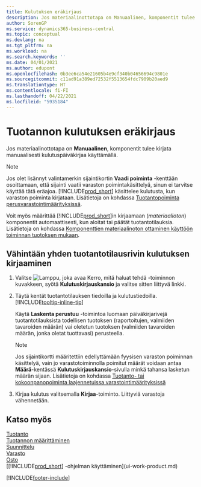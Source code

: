 ```yaml
---
title: Kulutuksen eräkirjaus
description: Jos materiaalinottotapa on Manuaalinen, komponentit tulee kirjata manuaalisesti kulutuspäiväkirjaa käyttämällä.
author: SorenGP
ms.service: dynamics365-business-central
ms.topic: conceptual
ms.devlang: na
ms.tgt_pltfrm: na
ms.workload: na
ms.search.keywords: ''
ms.date: 04/01/2021
ms.author: edupont
ms.openlocfilehash: 0b3ee6ca54e21605b4e9cf340b04656694c9801e
ms.sourcegitcommit: c11ad91a389ed72532f5513654fdc7909b20aed9
ms.translationtype: HT
ms.contentlocale: fi-FI
ms.lasthandoff: 04/22/2021
ms.locfileid: "5935184"
---
```

# <a name="batch-post-production-consumption"></a>Tuotannon kulutuksen eräkirjaus

Jos materiaalinottotapa on **Manuaalinen**, komponentit tulee kirjata manuaalisesti kulutuspäiväkirjaa käyttämällä.  

>[!NOTE]
> Jos olet lisännyt valintamerkin sijaintikortin **Vaadi poiminta** -kenttään osoittamaan, että sijainti vaatii varaston poimintakäsittelyä, sinun ei tarvitse käyttää tätä eräajoa. [!INCLUDE[prod_short](includes/prod_short.md)] käsittelee kulutusta, kun varaston poiminta kirjataan. Lisätietoja on kohdassa [Tuotantopoiminta perusvarastointimäärityksissä](warehouse-how-to-pick-for-production.md#pick-for-production-in-basic-warehouse-configurations).  

Voit myös määrittää [!INCLUDE[prod_short](includes/prod_short.md)]in kirjaamaan (*materiaalioton*) komponentit automaattisesti, kun aloitat tai päätät tuotantotilauksia. Lisätietoja on kohdassa [Komponenttien materiaalinoton ottaminen käyttöön toiminnan tuotoksen mukaan](production-how-to-flush-components-according-to-operation-output.md).

## <a name="to-post-consumption-for-one-or-more-production-order-lines"></a>Vähintään yhden tuotantotilausrivin kulutuksen kirjaaminen

1. Valitse ![Lamppu, joka avaa Kerro, mitä haluat tehdä -toiminnon](media/ui-search/search_small.png "Kerro, mitä haluat tehdä") kuvakkeen, syötä **Kulutuskirjauskansio** ja valitse sitten liittyvä linkki.  
2. Täytä kentät tuotantotilauksen tiedoilla ja kulutustiedoilla. [!INCLUDE[tooltip-inline-tip](includes/tooltip-inline-tip_md.md)]  

    Käytä **Laskenta perustuu** -toimintoa luomaan päiväkirjarivejä tuotantotilauksista todellisen tuotoksen (raportoitujen, valmiiden tavaroiden määrän) vai oletetun tuotoksen (valmiiden tavaroiden määrän, jonka oletat tuottavasi) perusteella.

    > [!NOTE]
    > Jos sijaintikortti määritettiin edellyttämään fyysisen varaston poiminnan käsittelyä, vain jo varastotoiminnolla poimitut määrät voidaan antaa **Määrä**-kentässä **Kulutuskirjauskansio**-sivulla minkä tahansa lasketun määrän sijaan. Lisätietoja on kohdassa [Tuotanto- tai kokoonpanopoiminta laajennetuissa varastointimäärityksissä](warehouse-how-to-pick-for-internal-operations-in-advanced-warehousing.md)

3. Kirjaa kulutus valitsemalla **Kirjaa**-toiminto. Liittyviä varastoja vähennetään.

## <a name="see-also"></a>Katso myös

[Tuotanto](production-manage-manufacturing.md)  
[Tuotannon määrittäminen](production-configure-production-processes.md)  
[Suunnittelu](production-planning.md)  
[Varasto](inventory-manage-inventory.md)  
[Osto](purchasing-manage-purchasing.md)  
[[!INCLUDE[prod_short](includes/prod_short.md)] -ohjelman käyttäminen](ui-work-product.md)  

[!INCLUDE[footer-include](includes/footer-banner.md)]
